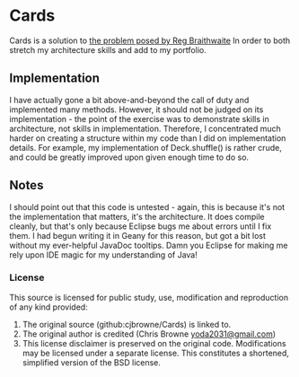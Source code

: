 # Cards
Cards is a solution to [the problem posed by Reg Braithwaite](http://weblog.raganwald.com/2007/01/please-design-deck-of-cards-in-java.html)
In order to both stretch my architecture skills and add to my portfolio.

## Implementation
I have actually gone a bit above-and-beyond the call of duty and implemented many methods.
However, it should not be judged on its implementation - the point of the exercise
was to demonstrate skills in architecture, not skills in implementation.  Therefore,
I concentrated much harder on creating a structure within my code than I did on 
implementation details.
For example, my implementation of Deck.shuffle() is rather crude, and could be greatly
improved upon given enough time to do so.

## Notes
I should point out that this code is untested - again, this is because it's not the
implementation that matters, it's the architecture.  It does compile cleanly, but that's
only because Eclipse bugs me about errors until I fix them.  I had begun writing it
in Geany for this reason, but got a bit lost without my ever-helpful JavaDoc tooltips.
Damn you Eclipse for making me rely upon IDE magic for my understanding of Java!

### License
This source is licensed for public study, use, modification and reproduction of any kind
provided:
1. The original source (github:cjbrowne/Cards) is linked to.
2. The original author is credited (Chris Browne <yoda2031@gmail.com>)
3. This license disclaimer is preserved on the original code.
Modifications may be licensed under a separate license.
This constitutes a shortened, simplified version of the BSD license.